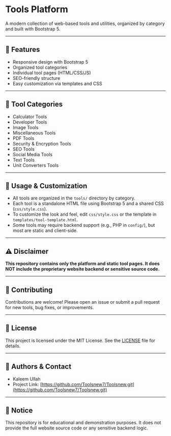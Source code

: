 # Tools Platform

A modern collection of web-based tools and utilities, organized by category and built with Bootstrap 5.

---

## 🚀 Features

- Responsive design with Bootstrap 5
- Organized tool categories
- Individual tool pages (HTML/CSS/JS)
- SEO-friendly structure
- Easy customization via templates and CSS

---

## 📁 Tool Categories

- Calculator Tools
- Developer Tools
- Image Tools
- Miscellaneous Tools
- PDF Tools
- Security & Encryption Tools
- SEO Tools
- Social Media Tools
- Text Tools
- Unit Converters Tools

---

## 📝 Usage & Customization

- All tools are organized in the `tools/` directory by category.
- Each tool is a standalone HTML file using Bootstrap 5 and a shared CSS (`css/style.css`).
- To customize the look and feel, edit `css/style.css` or the template in `templates/tool-template.html`.
- Some tools may require backend support (e.g., PHP in `config/`), but most are static and client-side.

---

## ⚠️ Disclaimer

**This repository contains only the platform and static tool pages. It does NOT include the proprietary website backend or sensitive source code.**

---

## 🤝 Contributing

Contributions are welcome! Please open an issue or submit a pull request for new tools, bug fixes, or improvements.

---

## 📝 License

This project is licensed under the MIT License. See the [LICENSE](LICENSE) file for details.

---

## 👥 Authors & Contact

- Kaleem Ullah
- Project Link: [https://github.com/Toolsnew7/Toolsnew.git](https://github.com/Toolsnew7/Toolsnew.git)

---

## 📢 Notice

This repository is for educational and demonstration purposes. It does not provide the full website source code or any sensitive backend logic.

